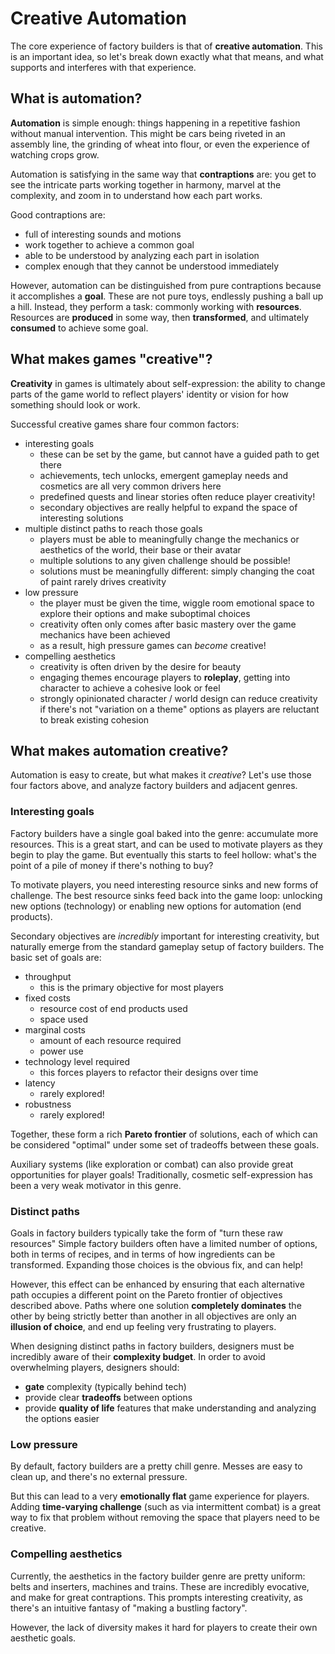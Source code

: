 # Creative Automation

The core experience of factory builders is that of **creative automation**.
This is an important idea, so let's break down exactly what that means, and what supports and interferes with that experience.

## What is automation?

**Automation** is simple enough: things happening in a repetitive fashion without manual intervention.
This might be cars being riveted in an assembly line, the grinding of wheat into flour, or even the experience of watching crops grow.

Automation is satisfying in the same way that **contraptions** are:
you get to see the intricate parts working together in harmony, marvel at the complexity, and zoom in to understand how each part works.

Good contraptions are:

- full of interesting sounds and motions
- work together to achieve a common goal
- able to be understood by analyzing each part in isolation
- complex enough that they cannot be understood immediately

However, automation can be distinguished from pure contraptions because it accomplishes a **goal**.
These are not pure toys, endlessly pushing a ball up a hill.
Instead, they perform a task: commonly working with **resources**.
Resources are **produced** in some way, then **transformed**, and ultimately **consumed** to achieve some goal.

## What makes games "creative"?

**Creativity** in games is ultimately about self-expression:
the ability to change parts of the game world to reflect players' identity or vision for how something should look or work.

Successful creative games share four common factors:

- interesting goals
  - these can be set by the game, but cannot have a guided path to get there
  - achievements, tech unlocks, emergent gameplay needs and cosmetics are all very common drivers here
  - predefined quests and linear stories often reduce player creativity!
  - secondary objectives are really helpful to expand the space of interesting solutions
- multiple distinct paths to reach those goals
  - players must be able to meaningfully change the mechanics or aesthetics of the world, their base or their avatar
  - multiple solutions to any given challenge should be possible!
  - solutions must be meaningfully different: simply changing the coat of paint rarely drives creativity
- low pressure
  - the player must be given the time, wiggle room emotional space to explore their options and make suboptimal choices
  - creativity often only comes after basic mastery over the game mechanics have been achieved
  - as a result, high pressure games can *become* creative!
- compelling aesthetics
  - creativity is often driven by the desire for beauty
  - engaging themes encourage players to **roleplay**, getting into character to achieve a cohesive look or feel
  - strongly opinionated character / world design can reduce creativity if there's not "variation on a theme" options as players are reluctant to break existing cohesion

## What makes automation creative?

Automation is easy to create, but what makes it *creative*?
Let's use those four factors above, and analyze factory builders and adjacent genres.

### Interesting goals

Factory builders have a single goal baked into the genre: accumulate more resources.
This is a great start, and can be used to motivate players as they begin to play the game.
But eventually this starts to feel hollow: what's the point of a pile of money if there's nothing to buy?

To motivate players, you need interesting resource sinks and new forms of challenge.
The best resource sinks feed back into the game loop: unlocking new options (technology) or enabling new options for automation (end products).

Secondary objectives are *incredibly* important for interesting creativity, but naturally emerge from the standard gameplay setup of factory builders.
The basic set of goals are:

- throughput
  - this is the primary objective for most players
- fixed costs
  - resource cost of end products used
  - space used
- marginal costs
  - amount of each resource required
  - power use
- technology level required
  - this forces players to refactor their designs over time
- latency
  - rarely explored!
- robustness
  - rarely explored!

Together, these form a rich **Pareto frontier** of solutions, each of which can be considered "optimal" under some set of tradeoffs between these goals.

Auxiliary systems (like exploration or combat) can also provide great opportunities for player goals!
Traditionally, cosmetic self-expression has been a very weak motivator in this genre.

### Distinct paths

Goals in factory builders typically take the form of "turn these raw resources"
Simple factory builders often have a limited number of options, both in terms of recipes, and in terms of how ingredients can be transformed.
Expanding those choices is the obvious fix, and can help!

However, this effect can be enhanced by ensuring that each alternative path occupies a different point on the Pareto frontier of objectives described above.
Paths where one solution **completely dominates** the other by being strictly better than another in all objectives are only an **illusion of choice**, and end up feeling very frustrating to players.

When designing distinct paths in factory builders, designers must be incredibly aware of their **complexity budget**.
In order to avoid overwhelming players, designers should:

- **gate** complexity (typically behind tech)
- provide clear **tradeoffs** between options
- provide **quality of life** features that make understanding and analyzing the options easier

### Low pressure

By default, factory builders are a pretty chill genre.
Messes are easy to clean up, and there's no external pressure.

But this can lead to a very **emotionally flat** game experience for players.
Adding **time-varying challenge** (such as via intermittent combat) is a great way to fix that problem without removing the space that players need to be creative.

### Compelling aesthetics

Currently, the aesthetics in the factory builder genre are pretty uniform: belts and inserters, machines and trains.
These are incredibly evocative, and make for great contraptions.
This prompts interesting creativity, as there's an intuitive fantasy of "making a bustling factory".

However, the lack of diversity makes it hard for players to create their own aesthetic goals.
